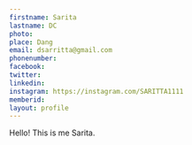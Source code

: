 ```yaml
---
firstname: Sarita
lastname: DC
photo:
place: Dang
email: dsarritta@gmail.com
phonenumber:
facebook:
twitter:
linkedin:
instagram: https://instagram.com/SARITTA1111
memberid:
layout: profile
---
```


Hello! This is me Sarita.